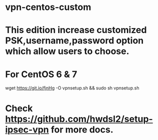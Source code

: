 # vpn-centos-custom
# This edition increase customized PSK,username,password option which allow users to choose.
# For CentOS 6 & 7
wget https://git.io/fjnHg -O vpnsetup.sh && sudo sh vpnsetup.sh
# Check https://github.com/hwdsl2/setup-ipsec-vpn for more docs.

